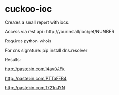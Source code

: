 # cuckoo-ioc

Creates a small report with iocs.

Access via rest api : http://yourinstall/ioc/get/NUMBER

Requires python-whois

For dns signature: pip install dns.resolver

Results:

http://pastebin.com/i4av0AFk

http://pastebin.com/PTTaFEB4

http://pastebin.com/f721nJYN
